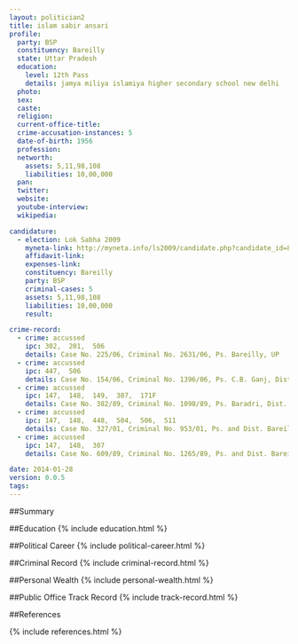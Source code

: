 ```yaml
---
layout: politician2
title: islam sabir ansari
profile: 
  party: BSP
  constituency: Bareilly
  state: Uttar Pradesh
  education: 
    level: 12th Pass
    details: jamya miliya islamiya higher secondary school new delhi
  photo: 
  sex: 
  caste: 
  religion: 
  current-office-title: 
  crime-accusation-instances: 5
  date-of-birth: 1956
  profession: 
  networth: 
    assets: 5,11,98,108
    liabilities: 10,00,000
  pan: 
  twitter: 
  website: 
  youtube-interview: 
  wikipedia: 

candidature: 
  - election: Lok Sabha 2009
    myneta-link: http://myneta.info/ls2009/candidate.php?candidate_id=8685
    affidavit-link: 
    expenses-link: 
    constituency: Bareilly 
    party: BSP
    criminal-cases: 5
    assets: 5,11,98,108
    liabilities: 10,00,000
    result:  

crime-record: 
  - crime: accussed
    ipc: 302,  201,  506
    details: Case No. 225/06, Criminal No. 2631/06, Ps. Bareilly, UP 
  - crime: accussed
    ipc: 447,  506
    details: Case No. 154/06, Criminal No. 1396/06, Ps. C.B. Ganj, Dist. Bareilly 
  - crime: accussed
    ipc: 147,  148,  149,  307,  171F
    details: Case No. 382/89, Criminal No. 1098/89, Ps. Baradri, Dist. Bareilly UP 
  - crime: accussed
    ipc: 147,  148,  448,  504,  506,  511
    details: Case No. 327/01, Criminal No. 953/01, Ps. and Dist. Bareilly UP 
  - crime: accussed
    ipc: 147,  148,  307
    details: Case No. 609/89, Criminal No. 1265/89, Ps. and Dist. Bareilly UP 

date: 2014-01-28
version: 0.0.5
tags: 
---
```

##Summary


##Education
{% include education.html %}


##Political Career
{% include political-career.html %}


##Criminal Record
{% include criminal-record.html %}


##Personal Wealth
{% include personal-wealth.html %}


##Public Office Track Record
{% include track-record.html %}


##References


{% include references.html %}